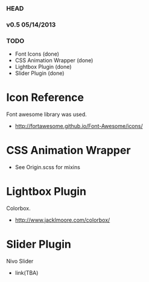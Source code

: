 ### HEAD

### v0.5 05/14/2013



### TODO

* Font Icons (done)
* CSS Animation Wrapper (done)
* Lightbox Plugin (done)
* Slider Plugin (done)

# Icon Reference
Font awesome library was used.
* http://fortawesome.github.io/Font-Awesome/icons/

# CSS Animation Wrapper
* See Origin.scss for mixins

# Lightbox Plugin
Colorbox.
* http://www.jacklmoore.com/colorbox/

# Slider Plugin
Nivo Slider
* link(TBA)

